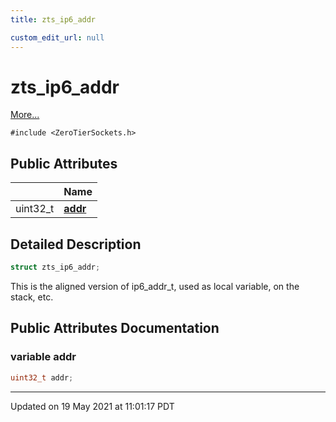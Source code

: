 ```yaml
---
title: zts_ip6_addr

custom_edit_url: null
---
```


# zts_ip6_addr



 [More...](#detailed-description)


`#include <ZeroTierSockets.h>`

## Public Attributes

|                | Name           |
| -------------- | -------------- |
| uint32_t | **[addr](/autogen/libzt/classes/structzts__ip6__addr.md#variable-addr)**  |

## Detailed Description

```cpp
struct zts_ip6_addr;
```


This is the aligned version of ip6_addr_t, used as local variable, on the stack, etc. 

## Public Attributes Documentation

### variable addr

```cpp
uint32_t addr;
```


-------------------------------

Updated on 19 May 2021 at 11:01:17 PDT